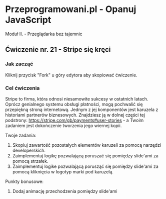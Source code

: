 # Przeprogramowani.pl - Opanuj JavaScript

Moduł II. - Przeglądarka bez tajemnic

## Ćwiczenie nr. 21 - Stripe się kręci

### Jak zacząć

Kliknij przycisk "Fork" u góry edytora aby skopiować ćwiczenie.

### Cel ćwiczenia

Stripe to firma, która odnosi niesamowite sukcesy w ostatnich latach. Oprócz genialnego systemu obsługi płatności, mogą pochwalić się przepiękną stroną internetową. Jednym z jej komponentów jest karuzela z historiami partnerów biznesowych. Znajdziesz ją w dolnej części tej podstrony: https://stripe.com/gb/payments#user-stories - a Twoim zadaniem jest dokończenie tworzenia jego wiernej kopii.

Twoje zadania:

1. Skopiuj zawartość pozostałych elementów karuzeli za pomocą narzędzi developerskich.
2. Zaimplementuj logikę pozwalającą poruszać się pomiędzy slide'ami za pomocą strzałek.
3. Zaimplementuj logike pozwalającą porusząć się pomiędzy slide'ami za pomocą kliknięcia w logotyp marki pod karuzelą.

Punkty bonusowe:

1. Dodaj animację przechodzenia pomiędzy slide'ami
